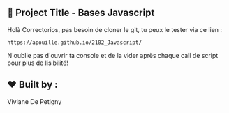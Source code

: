 
##  :gem: Project Title - Bases Javascript

Holà Correctorios, pas besoin de cloner le git, tu peux le tester via ce lien :  

```
https://apouille.github.io/2102_Javascript/
```

N'oublie pas d'ouvrir ta console et de la vider après chaque call de script pour plus de lisibilité!  

## :heart: Built by : 

Viviane De Petigny

